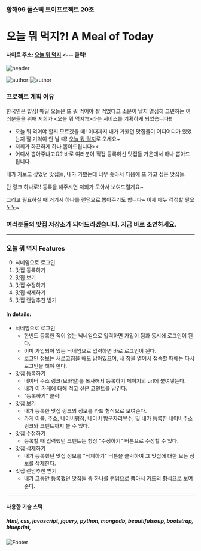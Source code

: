 ### 항해99 풀스택 토이프로젝트 20조

# 오늘 뭐 먹지?! A Meal of Today
#### 사이트 주소: <a href="http://43.200.1.210/">오늘 뭐 먹지</a> <--- 클릭!
![header](https://capsule-render.vercel.app/api?type=wave&color=auto&height=300&section=header&text=%20A%20Meal%20of%20Today&fontSize=90)

<div align=left>

![author](https://img.shields.io/badge/author-jooyeongmee-ff69b4.svg?style=flat-square)
![author](https://img.shields.io/badge/author-MyungAe-ff69b4.svg?style=flat-square)

</div>


### 프로젝트 계획 이유
한국인은 밥심! 매일 오늘은 또 뭐 먹어야 잘 먹었다고 소문이 날지 열심히 고민하는 여러분들을 위해 저희가 <오늘 뭐 먹지?!>라는 서비스를 기획하게 되었습니다!!

* 오늘 뭐 먹어야 할지 모르겠을 때! 이때까지 내가 가봤던 맛집들이 어디어디가 있었는지 잘 기억이 안 날 때!  <a href="http://43.200.1.210/">오늘 뭐 먹지</a>로 오세요~
* 저희가 화끈하게 하나 뽑아드립니다><
* 어디서 뽑아주냐고요? 바로 여러분이 직접 등록하신 맛집들 가운데서 하나 뽑아드립니다.
<p></p>

내가 가보고 싶었던 맛집들, 내가 가봤는데 너무 좋아서 다음에 또 가고 싶은 맛집들.

단 링크 하나로!! 등록을 해주시면 저희가 모아서 보여드릴게요~

그리고 필요하실 때 거기서 하나를 랜덤으로 뽑아주기도 합니다~ 이제 메뉴 걱정할 필요 노노~

### 여러분들의 맛집 저장소가 되어드리겠습니다. 지금 바로 조인하세요.

-----
### 오늘 뭐 먹지 Features
0. 닉네임으로 로그인
1. 맛집 등록하기
2. 맛집 보기
3. 맛집 수정하기
4. 맛집 삭제하기
5. 맛집 랜덤추천 받기

#### In details:
* 닉네임으로 로그인
  * 한번도 등록한 적이 없는 닉네임으로 입력하면 가입이 됨과 동시에 로그인이 된다.
  * 이미 가입되어 있는 닉네임으로 입력하면 바로 로그인이 된다.
  * 로그인 정보는 새로고침을 해도 남아있으며, 새 창을 열어서 접속할 때에는 다시 로그인을 해야 한다.
* 맛집 등록하기
  * 네이버 주소 링크(모바일)를 복사해서 등록하기 페이지의 url에 붙여넣는다.
  * 내가 이 가게에 대해 적고 싶은 코멘트를 남긴다.
  * "등록하기" 클릭!
* 맛집 보기
  * 내가 등록한 맛집 링크의 정보를 카드 형식으로 보여준다.
  * 가게 이름, 주소, 네이버평점, 네이버 방문자리뷰수, 및 내가 등록한 네이버주소 링크와 코멘트까지 볼 수 있다.
* 맛집 수정하기
  * 등록할 때 입력했던 코멘트는 항상 "수정하기" 버튼으로 수정할 수 있다.
* 맛집 삭제하기
  * 내가 등록했던 맛집 정보를 "삭제하기" 버튼을 클릭하여 그 맛집에 대한 모든 정보를 삭제한다.
* 맛집 랜덤추천 받기
  * 내가 그동안 등록했던 맛집들 중 하나를 랜덤으로 뽑아서 카드의 형식으로 보여준다.

-----
#### 사용한 기술 스택
##### html, css, javascript, jquery, python, mongodb, beautifulsoup, bootstrap, blueprint, 

![Footer](https://capsule-render.vercel.app/api?type=wave&color=auto&height=200&section=footer)
